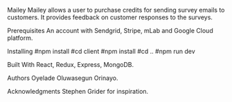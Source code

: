 Mailey
Mailey allows a user to purchase credits for sending survey emails to customers. It provides feedback on customer responses
to the surveys.

Prerequisites
An account with Sendgrid, Stripe, mLab and Google Cloud platform.

Installing
#npm install
#cd client
#npm install
#cd ..
#npm run dev

Built With
React, Redux, Express, MongoDB.

Authors
Oyelade Oluwasegun Orinayo.

Acknowledgments
Stephen Grider for inspiration.

